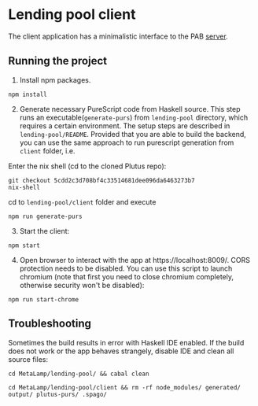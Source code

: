# Lending pool client

The client application has a minimalistic interface to the PAB [server](/MetaLamp/lending-pool/README.md).

## Running the project

1. Install npm packages.

```
npm install
```

2. Generate necessary PureScript code from Haskell source. This step runs an executable(`generate-purs`) from `lending-pool` directory, which requires a certain environment. The setup steps are described in `lending-pool/README`. Provided that you are able to build the backend, you can use the same approach to run purescript generation from `client` folder, i.e.

Enter the nix shell (cd to the cloned Plutus repo):

```
git checkout 5cdd2c3d708bf4c33514681dee096da6463273b7
nix-shell
```

cd to `lending-pool/client` folder and execute

```
npm run generate-purs
```

3. Start the client:

```
npm start
```

4. Open browser to interact with the app at https://localhost:8009/.
CORS protection needs to be disabled. You can use this script to launch chromium (note that first you need to close chromium completely, otherwise security won't be disabled):

```
npm run start-chrome
```

## Troubleshooting

Sometimes the build results in error with Haskell IDE enabled. If the build does not work or the app behaves strangely, disable IDE and clean all source files:

```
cd MetaLamp/lending-pool/ && cabal clean
```

```
cd MetaLamp/lending-pool/client && rm -rf node_modules/ generated/ output/ plutus-purs/ .spago/
```
